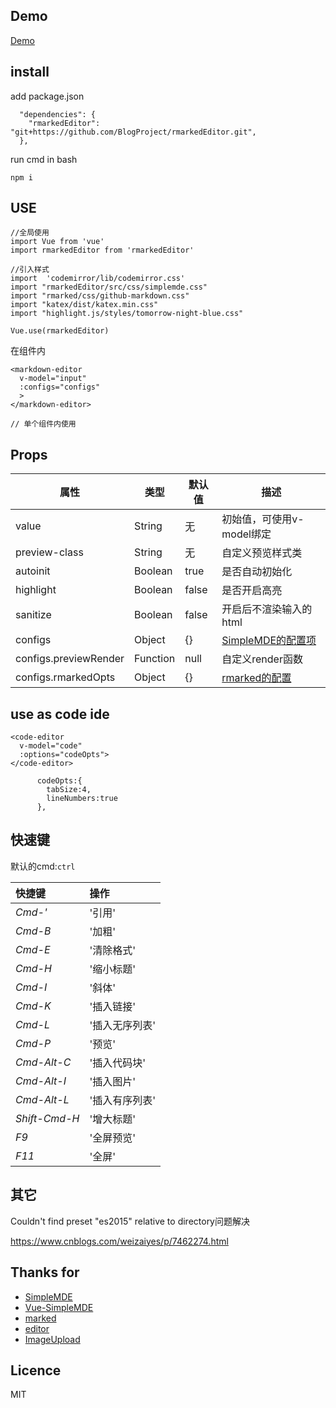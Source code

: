 ## Demo 

[Demo](http://rainboy.coding.me/rmarkedEditor/)

## install

add package.json

```
  "dependencies": {
    "rmarkedEditor": "git+https://github.com/BlogProject/rmarkedEditor.git",
  },
```

run cmd in bash

```
npm i 
```

## USE

```
//全局使用
import Vue from 'vue'
import rmarkedEditor from 'rmarkedEditor'

//引入样式
import  'codemirror/lib/codemirror.css'
import "rmarkedEditor/src/css/simplemde.css"
import "rmarked/css/github-markdown.css"
import "katex/dist/katex.min.css"
import "highlight.js/styles/tomorrow-night-blue.css"

Vue.use(rmarkedEditor)
```

在组件内


```
<markdown-editor
  v-model="input"
  :configs="configs"
  >
</markdown-editor>
```


```
// 单个组件内使用
```

## Props

| 属性                  | 类型     | 默认值 | 描述                                                                         |
| ----                  | -----    | -----  | ----                                                                         |
| value                 | String   | 无     | 初始值，可使用v-model绑定                                                    |
| preview-class         | String   | 无     | 自定义预览样式类                                                             |
| autoinit              | Boolean  | true   | 是否自动初始化                                                               |
| highlight             | Boolean  | false  | 是否开启高亮                                                                 |
| sanitize              | Boolean  | false  | 开启后不渲染输入的html                                                       |
| configs               | Object   | {}     | [SimpleMDE的配置项](https://github.com/sparksuite/simplemde-markdown-editor) |
| configs.previewRender | Function | null   | 自定义render函数                                                             |
| configs.rmarkedOpts   | Object   | {}     | [rmarked的配置]()                                                            |



## use as code ide


```
<code-editor
  v-model="code"
  :options="codeOpts">
</code-editor>

      codeOpts:{
        tabSize:4,
        lineNumbers:true
      },
```

## 快速键

默认的cmd:`ctrl`

| 快捷键        | 操作           |
| :-------      | :-----         |
| *Cmd-'*       | '引用'         |
| *Cmd-B*       | '加粗'         |
| *Cmd-E*       | '清除格式'     |
| *Cmd-H*       | '缩小标题'     |
| *Cmd-I*       | '斜体'         |
| *Cmd-K*       | '插入链接'     |
| *Cmd-L*       | '插入无序列表' |
| *Cmd-P*       | '预览'         |
| *Cmd-Alt-C*   | '插入代码块'   |
| *Cmd-Alt-I*   | '插入图片'     |
| *Cmd-Alt-L*   | '插入有序列表' |
| *Shift-Cmd-H* | '增大标题'     |
| *F9*          | '全屏预览'     |
| *F11*         | '全屏'         |

## 其它

Couldn't find preset "es2015" relative to directory问题解决

https://www.cnblogs.com/weizaiyes/p/7462274.html

## Thanks for

 - [SimpleMDE]()
 - [Vue-SimpleMDE]()
 - [marked]()
 - [editor]()
 - [ImageUpload](https://github.com/mishe/Imageupload)

## Licence

MIT
